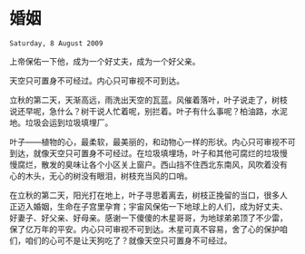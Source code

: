 # 婚姻

`Saturday, 8 August 2009`

上帝保佑一下他，成为一个好丈夫，成为一个好父亲。

天空只可置身不可经过。内心只可审视不可到达。

立秋的第二天，天渐高远，雨洗出天空的瓦蓝。风催着落叶，叶子说走了，树枝
说还早呢，急什么？树干说人忙着呢，别拦着。叶子有什么事呢？柏油路，水泥
地。垃圾会运到垃圾填埋厂。

叶子――植物的心，最柔软，最美丽的，和动物心一样的形状。内心只可审视不可
到达，就像天空只可置身不可经过。在垃圾填埋场，叶子和其他可腐烂的垃圾慢
慢腐烂，散发的臭味让各个小区关上窗户。西山挡不住西北东南风，风吹着没有
心的木头，无心的树没有眼泪，树枝充当风的口哨。

在立秋的第二天，阳光打在地上，叶子寻思着离去，树枝正挽留的当口，很多人
正迈入婚姻，生命在子宫里孕育；宇宙风保佑一下地球上的人们，成为好丈夫、
好妻子、好父亲、好母亲。感谢一下傻傻的木星哥哥，为地球弟弟顶了不少雷，
保了亿万年的平安。内心只可审视不可到达。木星可真不容易，舍了心的保护咱
们，咱们的心可不是让天狗吃了？就像天空只可置身不可经过。
